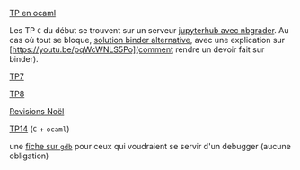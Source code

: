 [TP en ocaml](../TPocaml/index.md)

Les TP `C` du début se trouvent sur un serveur
[jupyterhub avec nbgrader](https://informatique.cpge-pv.ovh). Au cas
où tout se bloque, [solution binder alternative](../TP), avec une
explication sur [https://youtu.be/pqWcWNLS5Po](comment rendre un
devoir fait sur binder).

[TP7](TP7/tp7.md)

[TP8](TP8/tp8.md)

[Revisions Noël](Revisions_Noel/revisions_Noel.md)

[TP14](TP14/tp14.md) (`C` + `ocaml`)

une [fiche sur `gdb`](../GDB/gdb.md) pour ceux qui voudraient se
servir d'un debugger (aucune obligation)
